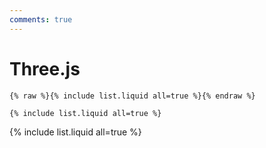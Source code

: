 ```yaml
---
comments: true
---
```

# **Three.js**

```
{% raw %}{% include list.liquid all=true %}{% endraw %}

{% include list.liquid all=true %}
```

{% include list.liquid all=true %}
